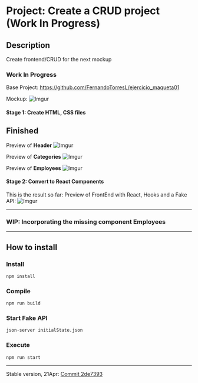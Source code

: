 
# Project: Create a CRUD project (Work In Progress)

## Description

Create frontend/CRUD for the next mockup

### Work In Progress

Base Project: https://github.com/FernandoTorresL/ejercicio_maqueta01

Mockup:
![Imgur](https://i.imgur.com/ezVmirk.png)

#### Stage 1: Create HTML, CSS files
Finished
-------
Preview of **Header**
![Imgur](https://i.imgur.com/D28wlAF.png)

Preview of **Categories**
![Imgur](https://i.imgur.com/rOMJZNM.png)

Preview of **Employees**
![Imgur](https://i.imgur.com/333sui8.png)


#### Stage 2: Convert to React Components

This is the result so far: Preview of FrontEnd with React, Hooks and a Fake API:
![Imgur](https://i.imgur.com/t0w1ruQ.png)

---
### WIP: Incorporating the missing component Employees ###

----

## How to install ##

### Install
```
npm install
```

### Compile
```
npm run build
```

### Start Fake API
```
json-server initialState.json
```

### Execute
```
npm run start
```

---

Stable version, 21Apr: [Commit 2de7393](https://github.com/FernandoTorresL/ejercicio-platzi-master/commit/2de7393d88664a83c22e3a7a649dfae9fe30f073)

